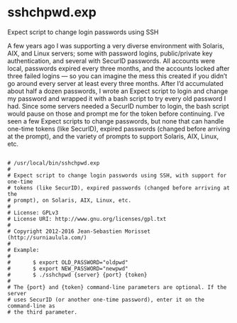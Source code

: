 
# sshchpwd.exp

Expect script to change login passwords using SSH

A few years ago I was supporting a very diverse environment with Solaris, AIX, and Linux servers; some with password logins, public/private key authentication, and several with SecurID passwords. All accounts were local, passwords expired every three months, and the accounts locked after three failed logins — so you can imagine the mess this created if you didn’t go around every server at least every three months. After I’d accumulated about half a dozen passwords, I wrote an Expect script to login and change my password and wrapped it with a bash script to try every old password I had. Since some servers needed a SecurID number to login, the bash script would pause on those and prompt me for the token before continuing. I’ve seen a few Expect scripts to change passwords, but none that can handle one-time tokens (like SecurID), expired passwords (changed before arriving at the prompt), and the variety of prompts to support Solaris, AIX, Linux, etc.

<pre><code>
# /usr/local/bin/sshchpwd.exp
#
# Expect script to change login passwords using SSH, with support for one-time
# tokens (like SecurID), expired passwords (changed before arriving at the
# prompt), on Solaris, AIX, Linux, etc.
#
# License: GPLv3
# License URI: http://www.gnu.org/licenses/gpl.txt
#
# Copyright 2012-2016 Jean-Sebastien Morisset (http://surniaulula.com/)
#
# Example:
#
#       $ export OLD_PASSWORD="oldpwd"
#       $ export NEW_PASSWORD="newpwd"
#       $ ./sshchpwd {server} {port} {token}
#
# The {port} and {token} command-line parameters are optional. If the server
# uses SecurID (or another one-time password), enter it on the command-line as
# the third parameter.
</code></pre>

